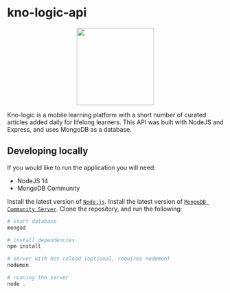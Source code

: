 # kno-logic-api
<p align="center">
  <img src="https://imgur.com/P2nDq7b.png" width="180">
</p>

Kno-logic is a mobile learning platform with a short number of curated articles added daily for lifelong learners. This API was built with NodeJS and Express, and uses MongoDB as a database.

## Developing locally
If you would like to run the application you will need:
 - NodeJS 14
 - MongoDB Community

Install the latest version of [`Node.js`](https://nodejs.org/en/). 
Install the latest version of [`MongoDB Community Server`](https://www.mongodb.com/community). 
Clone the repository, and run the following:
```bash
# start database
mongod

# install dependencies
npm install

# server with hot reload (optional, requires nodemon)
nodemon

# running the server
node .
```
